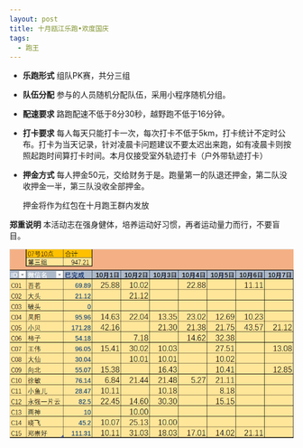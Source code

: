 ```yaml
---
layout: post
title: 十月瓯江乐跑•欢度国庆
tags:
  - 跑王
---
```


 - **乐跑形式** 组队PK赛，共分三组
 - **队伍分配** 参与的人员随机分配队伍，采用小程序随机分组。
 - **配速要求** 路跑配速不低于8分30秒，越野跑不低于16分钟。
 - **打卡要求** 每人每天只能打卡一次，每次打卡不低于5km，打卡统计不定时公布。打卡为当天记录，针对凌晨卡问题建议不要太迟出来跑，如有凌晨卡则按照起跑时间算打卡时间。本月仅接受室外轨迹打卡（户外带轨迹打卡）
 - **押金方式** 每人押金50元，交给财务于是。跑量第一的队退还押金，第二队没收押金一半，第三队没收全部押金。

    押金将作为红包在十月跑王群内发放

**郑重说明** 本活动志在强身健体，培养运动好习惯，再者运动量力而行，不要盲目。

![截图][1]


  [1]: /images/RunningKing-2021-10-07.png

